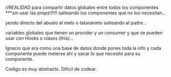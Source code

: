 //REALIDAD
para compartir datos globales entre todos los componentes
\*\*\*sin usar las props!!!!!! salteando los componentes que no los necesitan...

yendo directo del abuelo al nieto o tataranieto salteando al padre...

variables globales que tienen un provider y un consumer
y que se pueden usar con Hooks o clases (this)...

Ignacio que era como una base de datos donde pones toda la info
y cada componente puede meterse ahi y sacar lo que necesite para su
componente.

Codigo es muy abstracto.
Dificil de codear.
